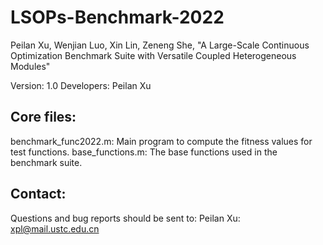 # LSOPs-Benchmark-2022

Peilan Xu, Wenjian Luo, Xin Lin, Zeneng She, "A Large-Scale Continuous Optimization Benchmark Suite with Versatile Coupled Heterogeneous Modules"

Version: 1.0
Developers: Peilan Xu

## Core files:
benchmark_func2022.m: Main program to compute the fitness values for test functions.
base_functions.m: The base functions used in the benchmark suite. 

## Contact:
Questions and bug reports should be sent to:
Peilan Xu: xpl@mail.ustc.edu.cn

